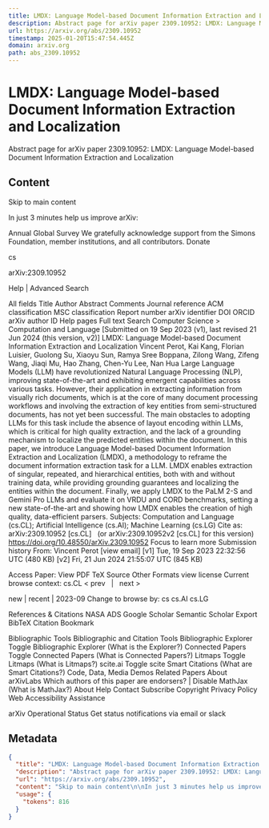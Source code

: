```yaml
---
title: LMDX: Language Model-based Document Information Extraction and Localization
description: Abstract page for arXiv paper 2309.10952: LMDX: Language Model-based Document Information Extraction and Localization
url: https://arxiv.org/abs/2309.10952
timestamp: 2025-01-20T15:47:54.445Z
domain: arxiv.org
path: abs_2309.10952
---
```


# LMDX: Language Model-based Document Information Extraction and Localization


Abstract page for arXiv paper 2309.10952: LMDX: Language Model-based Document Information Extraction and Localization


## Content

Skip to main content

In just 3 minutes help us improve arXiv:

Annual Global Survey
We gratefully acknowledge support from the Simons Foundation, member institutions, and all contributors.
Donate
>
cs
>
arXiv:2309.10952

Help | Advanced Search

All fields
Title
Author
Abstract
Comments
Journal reference
ACM classification
MSC classification
Report number
arXiv identifier
DOI
ORCID
arXiv author ID
Help pages
Full text
Search
Computer Science > Computation and Language
[Submitted on 19 Sep 2023 (v1), last revised 21 Jun 2024 (this version, v2)]
LMDX: Language Model-based Document Information Extraction and Localization
Vincent Perot, Kai Kang, Florian Luisier, Guolong Su, Xiaoyu Sun, Ramya Sree Boppana, Zilong Wang, Zifeng Wang, Jiaqi Mu, Hao Zhang, Chen-Yu Lee, Nan Hua
Large Language Models (LLM) have revolutionized Natural Language Processing (NLP), improving state-of-the-art and exhibiting emergent capabilities across various tasks. However, their application in extracting information from visually rich documents, which is at the core of many document processing workflows and involving the extraction of key entities from semi-structured documents, has not yet been successful. The main obstacles to adopting LLMs for this task include the absence of layout encoding within LLMs, which is critical for high quality extraction, and the lack of a grounding mechanism to localize the predicted entities within the document. In this paper, we introduce Language Model-based Document Information Extraction and Localization (LMDX), a methodology to reframe the document information extraction task for a LLM. LMDX enables extraction of singular, repeated, and hierarchical entities, both with and without training data, while providing grounding guarantees and localizing the entities within the document. Finally, we apply LMDX to the PaLM 2-S and Gemini Pro LLMs and evaluate it on VRDU and CORD benchmarks, setting a new state-of-the-art and showing how LMDX enables the creation of high quality, data-efficient parsers.
Subjects:	Computation and Language (cs.CL); Artificial Intelligence (cs.AI); Machine Learning (cs.LG)
Cite as:	arXiv:2309.10952 [cs.CL]
 	(or arXiv:2309.10952v2 [cs.CL] for this version)
 	
https://doi.org/10.48550/arXiv.2309.10952
Focus to learn more
Submission history
From: Vincent Perot [view email]
[v1] Tue, 19 Sep 2023 22:32:56 UTC (480 KB)
[v2] Fri, 21 Jun 2024 21:55:07 UTC (845 KB)

Access Paper:
View PDF
TeX Source
Other Formats
view license
Current browse context:
cs.CL
< prev   |   next >

new | recent | 2023-09
Change to browse by:
cs
cs.AI
cs.LG

References & Citations
NASA ADS
Google Scholar
Semantic Scholar
Export BibTeX Citation
Bookmark
 
Bibliographic Tools
Bibliographic and Citation Tools
Bibliographic Explorer Toggle
Bibliographic Explorer (What is the Explorer?)
Connected Papers Toggle
Connected Papers (What is Connected Papers?)
Litmaps Toggle
Litmaps (What is Litmaps?)
scite.ai Toggle
scite Smart Citations (What are Smart Citations?)
Code, Data, Media
Demos
Related Papers
About arXivLabs
Which authors of this paper are endorsers? | Disable MathJax (What is MathJax?)
About
Help
Contact
Subscribe
Copyright
Privacy Policy
Web Accessibility Assistance

arXiv Operational Status 
Get status notifications via email or slack

## Metadata

```json
{
  "title": "LMDX: Language Model-based Document Information Extraction and Localization",
  "description": "Abstract page for arXiv paper 2309.10952: LMDX: Language Model-based Document Information Extraction and Localization",
  "url": "https://arxiv.org/abs/2309.10952",
  "content": "Skip to main content\n\nIn just 3 minutes help us improve arXiv:\n\nAnnual Global Survey\nWe gratefully acknowledge support from the Simons Foundation, member institutions, and all contributors.\nDonate\n>\ncs\n>\narXiv:2309.10952\n\nHelp | Advanced Search\n\nAll fields\nTitle\nAuthor\nAbstract\nComments\nJournal reference\nACM classification\nMSC classification\nReport number\narXiv identifier\nDOI\nORCID\narXiv author ID\nHelp pages\nFull text\nSearch\nComputer Science > Computation and Language\n[Submitted on 19 Sep 2023 (v1), last revised 21 Jun 2024 (this version, v2)]\nLMDX: Language Model-based Document Information Extraction and Localization\nVincent Perot, Kai Kang, Florian Luisier, Guolong Su, Xiaoyu Sun, Ramya Sree Boppana, Zilong Wang, Zifeng Wang, Jiaqi Mu, Hao Zhang, Chen-Yu Lee, Nan Hua\nLarge Language Models (LLM) have revolutionized Natural Language Processing (NLP), improving state-of-the-art and exhibiting emergent capabilities across various tasks. However, their application in extracting information from visually rich documents, which is at the core of many document processing workflows and involving the extraction of key entities from semi-structured documents, has not yet been successful. The main obstacles to adopting LLMs for this task include the absence of layout encoding within LLMs, which is critical for high quality extraction, and the lack of a grounding mechanism to localize the predicted entities within the document. In this paper, we introduce Language Model-based Document Information Extraction and Localization (LMDX), a methodology to reframe the document information extraction task for a LLM. LMDX enables extraction of singular, repeated, and hierarchical entities, both with and without training data, while providing grounding guarantees and localizing the entities within the document. Finally, we apply LMDX to the PaLM 2-S and Gemini Pro LLMs and evaluate it on VRDU and CORD benchmarks, setting a new state-of-the-art and showing how LMDX enables the creation of high quality, data-efficient parsers.\nSubjects:\tComputation and Language (cs.CL); Artificial Intelligence (cs.AI); Machine Learning (cs.LG)\nCite as:\tarXiv:2309.10952 [cs.CL]\n \t(or arXiv:2309.10952v2 [cs.CL] for this version)\n \t\nhttps://doi.org/10.48550/arXiv.2309.10952\nFocus to learn more\nSubmission history\nFrom: Vincent Perot [view email]\n[v1] Tue, 19 Sep 2023 22:32:56 UTC (480 KB)\n[v2] Fri, 21 Jun 2024 21:55:07 UTC (845 KB)\n\nAccess Paper:\nView PDF\nTeX Source\nOther Formats\nview license\nCurrent browse context:\ncs.CL\n< prev   |   next >\n\nnew | recent | 2023-09\nChange to browse by:\ncs\ncs.AI\ncs.LG\n\nReferences & Citations\nNASA ADS\nGoogle Scholar\nSemantic Scholar\nExport BibTeX Citation\nBookmark\n \nBibliographic Tools\nBibliographic and Citation Tools\nBibliographic Explorer Toggle\nBibliographic Explorer (What is the Explorer?)\nConnected Papers Toggle\nConnected Papers (What is Connected Papers?)\nLitmaps Toggle\nLitmaps (What is Litmaps?)\nscite.ai Toggle\nscite Smart Citations (What are Smart Citations?)\nCode, Data, Media\nDemos\nRelated Papers\nAbout arXivLabs\nWhich authors of this paper are endorsers? | Disable MathJax (What is MathJax?)\nAbout\nHelp\nContact\nSubscribe\nCopyright\nPrivacy Policy\nWeb Accessibility Assistance\n\narXiv Operational Status \nGet status notifications via email or slack",
  "usage": {
    "tokens": 816
  }
}
```
